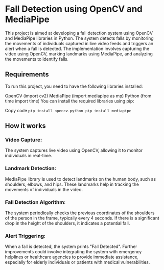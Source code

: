 # Fall Detection using OpenCV and MediaPipe
This project is aimed at developing a fall detection system using OpenCV and MediaPipe libraries in Python. The system detects falls by monitoring the movements of individuals captured in live video feeds and triggers an alert when a fall is detected. The implementation involves capturing the video using OpenCV, marking landmarks using MediaPipe, and analyzing the movements to identify falls.

## Requirements
To run this project, you need to have the following libraries installed:

OpenCV (import cv2)
MediaPipe (import mediapipe as mp)
Python (from time import time)
You can install the required libraries using pip:

Copy code
` pip install opencv-python
pip install mediapipe ` 

## How it works

### Video Capture: 
The system captures live video using OpenCV, allowing it to monitor individuals in real-time.

### Landmark Detection: 
MediaPipe library is used to detect landmarks on the human body, such as shoulders, elbows, and hips. These landmarks help in tracking the movements of individuals in the video.

### Fall Detection Algorithm: 
The system periodically checks the previous coordinates of the shoulders of the person in the frame, typically every 4 seconds. If there is a significant drop in the height of the shoulders, it indicates a potential fall.

### Alert Triggering: 
When a fall is detected, the system prints "Fall Detected". Further improvements could involve integrating the system with emergency helplines or healthcare agencies to provide immediate assistance, especially for elderly individuals or patients with medical vulnerabilities.
